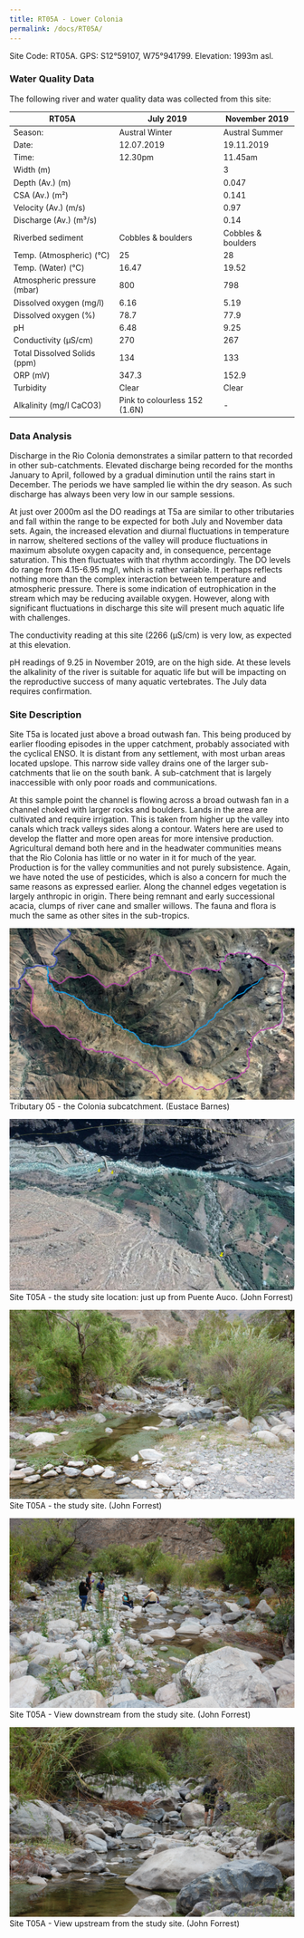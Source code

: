 ```yaml
---
title: RT05A - Lower Colonia
permalink: /docs/RT05A/
---
```


Site Code: RT05A.  GPS: S12°59107, W75°941799. Elevation:
1993m asl.

### Water Quality Data

The following river and water quality data was collected from this site:

| RT05A                        | July 2019                     | November 2019            |
|------------------------------|-------------------------------|--------------------------|
| Season:                      | Austral Winter                | Austral Summer           |
| Date:                        | 12.07.2019                    | 19.11.2019               |
| Time:                        | 12.30pm                       | 11.45am                  |
| Width (m)                    |                               | 3                        |
| Depth (Av.) (m)              |                               | 0.047                    |
| CSA (Av.) (m²)               |                               | 0.141                    |
| Velocity (Av.) (m/s)         |                               | 0.97                     |
| Discharge (Av.) (m³/s)       |                               | 0.14                     |
| Riverbed sediment            | Cobbles & boulders            | Cobbles & boulders       |
| Temp. (Atmospheric) (°C)     | 25                            | 28                       |
| Temp. (Water) (°C)           | 16.47                         | 19.52                    |
| Atmospheric pressure (mbar)  | 800                           | 798                      |
| Dissolved oxygen (mg/l)      | 6.16                          | 5.19                     |
| Dissolved oxygen (%)         | 78.7                          | 77.9                     |
| pH                           | 6.48                          | 9.25                     |
| Conductivity (µS/cm)         | 270                           | 267                      |
| Total Dissolved Solids (ppm) | 134                           | 133                      |
| ORP (mV)                     | 347.3                         | 152.9                    |
| Turbidity                    | Clear                         | Clear                    |
| Alkalinity (mg/l CaCO3)      | Pink to colourless 152 (1.6N) |  -                       |

### Data Analysis
Discharge in the Rio Colonia demonstrates a similar pattern to that recorded in other sub-catchments. Elevated discharge being recorded for the months January to April, followed by a gradual diminution until the rains start in December. The periods we have sampled lie within the dry season. As such discharge has always been very low in our sample sessions.   

At just over 2000m asl the DO readings at T5a are similar to other tributaries and fall within the range to be expected for both July and November data sets. Again, the increased elevation and diurnal fluctuations in temperature in narrow, sheltered sections of the valley will produce fluctuations in maximum absolute oxygen capacity and, in consequence, percentage saturation. This then fluctuates with that rhythm accordingly. The DO levels do range from 4.15-6.95 mg/l, which is rather variable. It perhaps reflects nothing more than the complex interaction between temperature and atmospheric pressure. There is some indication of eutrophication in the stream which may be reducing available oxygen. However, along with significant fluctuations in discharge this site will present much aquatic life with challenges. 

The conductivity reading at this site (2266 (µS/cm) is very low, as expected at this elevation. 

pH readings of 9.25 in November 2019, are on the high side. At these levels the alkalinity of the river is suitable for aquatic life but will be impacting on the reproductive success of many aquatic vertebrates. The July data requires confirmation. 


### Site Description
Site T5a is located just above a broad outwash fan. This being produced by earlier flooding episodes in the upper catchment, probably associated with the cyclical ENSO. It is distant from any settlement, with most urban areas located upslope. This narrow side valley drains one of the larger sub-catchments that lie on the south bank. A sub-catchment that is largely inaccessible with only poor roads and communications.

At this sample point the channel is flowing across a broad outwash fan in a channel choked with larger rocks and boulders. Lands in the area are cultivated and require irrigation. This is taken from higher up the valley into canals which track valleys sides along a contour. Waters here are used to develop the flatter and more open areas for more intensive production. Agricultural demand both here and in the headwater communities means that the Rio Colonia has little or no water in it for much of the year. Production is for the valley communities and not purely subsistence. Again, we have noted the use of pesticides, which is also a concern for much the same reasons as expressed earlier. Along the channel edges vegetation is largely anthropic in origin. There being remnant and early successional acacia, clumps of river cane and smaller willows. The fauna and flora is much the same as other sites in the sub-tropics. 


![Tributary T05 - the Colonia subcatchment. (Eustace Barnes)](/assets/SiteDescriptions/T5/T5Coloniasubcatchment.jpg)
Tributary 05 - the Colonia subcatchment. (Eustace Barnes)


![Site T05A - the study site location. (John Forrest)](/assets/SiteDescriptions/T5/RT05ALowerColoniavalley.jpg)
Site T05A - the study site location: just up from Puente Auco. (John Forrest)


![Site T05A - the study site. (John Forrest)](/assets/SiteDescriptions/T5/T5AStudysite.JPG)
Site T05A - the study site. (John Forrest)


![Site T05A - View downstream from the study site. (John Forrest)](/assets/SiteDescriptions/T5/T5AViewdownstream.JPG)
Site T05A - View downstream from the study site. (John Forrest)


![Site T05A - View upstream from the study site. (John Forrest)](/assets/SiteDescriptions/T5/T5AViewupstream.JPG)
Site T05A - View upstream from the study site. (John Forrest)

